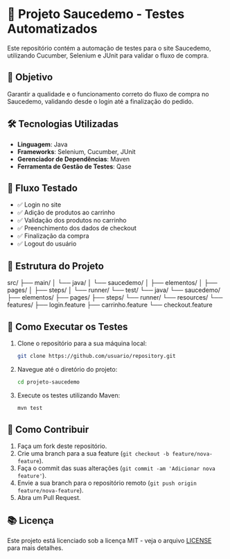 # 🛒 Projeto Saucedemo - Testes Automatizados
Este repositório contém a automação de testes para o site Saucedemo, utilizando Cucumber, Selenium e JUnit para validar o fluxo de compra.

## 📌 Objetivo
Garantir a qualidade e o funcionamento correto do fluxo de compra no Saucedemo, validando desde o login até a finalização do pedido.

## 🛠 Tecnologias Utilizadas
- **Linguagem**: Java
- **Frameworks**: Selenium, Cucumber, JUnit
- **Gerenciador de Dependências**: Maven
- **Ferramenta de Gestão de Testes**: Qase

## 🚀 Fluxo Testado
- ✅ Login no site
- ✅ Adição de produtos ao carrinho
- ✅ Validação dos produtos no carrinho
- ✅ Preenchimento dos dados de checkout
- ✅ Finalização da compra
- ✅ Logout do usuário

## 📂 Estrutura do Projeto
src/
 ├── main/
 │    └── java/
 │        └── saucedemo/
 │            ├── elementos/
 │            ├── pages/
 │            ├── steps/
 │            └── runner/
 └── test/
      └── java/
           └── saucedemo/
               ├── elementos/
               ├── pages/
               ├── steps/
               └── runner/
      └── resources/
           └── features/
               ├── login.feature
               ├── carrinho.feature
               └── checkout.feature


## 📜 Como Executar os Testes

1. Clone o repositório para a sua máquina local:
    ```bash
    git clone https://github.com/usuario/repository.git
    ```
2. Navegue até o diretório do projeto:
    ```bash
    cd projeto-saucedemo
    ```
3. Execute os testes utilizando Maven:
    ```bash
    mvn test
    ```

## 🔧 Como Contribuir

1. Faça um fork deste repositório.
2. Crie uma branch para a sua feature (`git checkout -b feature/nova-feature`).
3. Faça o commit das suas alterações (`git commit -am 'Adicionar nova feature'`).
4. Envie a sua branch para o repositório remoto (`git push origin feature/nova-feature`).
5. Abra um Pull Request.

## 📚 Licença

Este projeto está licenciado sob a licença MIT - veja o arquivo [LICENSE](LICENSE) para mais detalhes.







